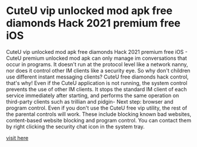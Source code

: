 # CuteU vip unlocked mod apk free diamonds Hack 2021 premium free iOS

CuteU vip unlocked mod apk free diamonds Hack 2021 premium free iOS - CuteU premium unlocked mod apk can only manage im conversations that occur in programs. It doesn't run at the protocol level like a network nanny, nor does it control other IM clients like a security eye. So why don't children use different instant messaging clients? CuteU free diamonds hack control, that's why! Even if the CuteU application is not running, the system control prevents the use of other IM clients. It stops the standard IM client of each service immediately after starting, and performs the same operation on third-party clients such as trillian and pidgin- Next step: browser and program control. Even if you don't use the CuteU free vip utility, the rest of the parental controls will work. These include blocking known bad websites, content-based website blocking and program control. You can contact them by right clicking the security chat icon in the system tray.

<a href="https://apptune.xyz/cuteu/">visit here</a>
